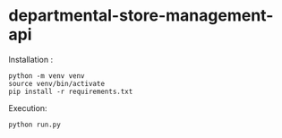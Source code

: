 # departmental-store-management-api

Installation :
```
python -m venv venv
source venv/bin/activate
pip install -r requirements.txt
```

Execution:
```
python run.py
```
